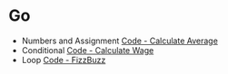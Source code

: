 # Go

* Numbers and Assignment [Code - Calculate Average]()
* Conditional [Code - Calculate Wage]()
* Loop [Code - FizzBuzz]()
